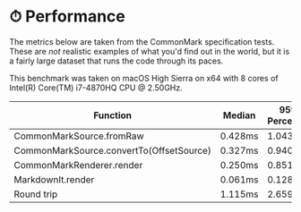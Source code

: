 # ⏱ Performance

The metrics below are taken from the CommonMark specification tests. These are _not_ realistic examples of what you'd find out in the world, but it is a fairly large dataset that runs the code through its paces.

This benchmark was taken on macOS High Sierra on x64 with 8 cores of Intel(R) Core(TM) i7-4870HQ CPU @ 2.50GHz.

| Function | Median | 95th Percentile | Standard Deviation |
|----------|--------|-----------------|--------------------|
| CommonMarkSource.fromRaw | 0.428ms | 1.043ms | 0.356ms |
| CommonMarkSource.convertTo(OffsetSource) | 0.327ms | 0.940ms | 0.300ms |
| CommonMarkRenderer.render | 0.250ms | 0.851ms | 0.312ms |
| MarkdownIt.render | 0.061ms | 0.128ms | 0.095ms |
| Round trip | 1.115ms | 2.659ms | 0.783ms |
